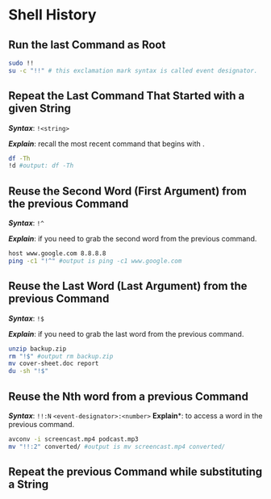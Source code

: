 # Shell History

## Run the last Command as Root
```bash
sudo !!
su -c "!!" # this exclamation mark syntax is called event designator.
```

## Repeat the Last Command That Started with a given String

***Syntax***: `!<string>`

***Explain***: recall the most recent command that begins with <string>.

```bash
df -Th
!d #output: df -Th
```

## Reuse the Second Word (First Argument) from the previous Command
***Syntax***: `!^`

***Explain***: if you need to grab the second word from the previous command.

```bash
host www.google.com 8.8.8.8
ping -c1 "!^" #output is ping -c1 www.google.com
```

## Reuse the Last Word (Last Argument) from the previous Command

***Syntax***: `!$`

***Explain***: if you need to grab the last word from the previous command.

```bash
unzip backup.zip
rm "!$" #output rm backup.zip
mv cover-sheet.doc report
du -sh "!$"
```

## Reuse the Nth word from a previous Command

***Syntax***: `!!:N` `<event-designator>:<number>`
**Explain***: to access a word in the previous command.

```bash
avconv -i screencast.mp4 podcast.mp3
mv "!!:2" converted/ #output is mv screencast.mp4 converted/
```

## Repeat the previous Command while substituting a String
